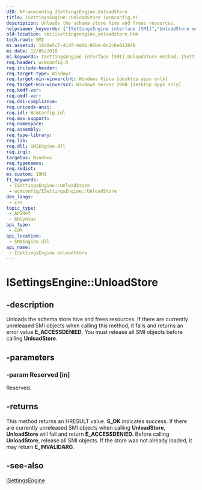 ```yaml
---
UID: NF:wcmconfig.ISettingsEngine.UnloadStore
title: ISettingsEngine::UnloadStore (wcmconfig.h)
description: Unloads the schema store hive and frees resources.
helpviewer_keywords: ["ISettingsEngine interface [SMI]","UnloadStore method","ISettingsEngine.UnloadStore","ISettingsEngine::UnloadStore","UnloadStore","UnloadStore method [SMI]","UnloadStore method [SMI]","ISettingsEngine interface","smi.isettingsengine_unloadstore","wcmconfig/ISettingsEngine::UnloadStore"]
old-location: smi\isettingsengine_unloadstore.htm
tech.root: SMI
ms.assetid: 10c0e5c7-41df-4ebb-86be-0c2c6e013849
ms.date: 12/05/2018
ms.keywords: ISettingsEngine interface [SMI],UnloadStore method, ISettingsEngine.UnloadStore, ISettingsEngine::UnloadStore, UnloadStore, UnloadStore method [SMI], UnloadStore method [SMI],ISettingsEngine interface, smi.isettingsengine_unloadstore, wcmconfig/ISettingsEngine::UnloadStore
req.header: wcmconfig.h
req.include-header: 
req.target-type: Windows
req.target-min-winverclnt: Windows Vista [desktop apps only]
req.target-min-winversvr: Windows Server 2008 [desktop apps only]
req.kmdf-ver: 
req.umdf-ver: 
req.ddi-compliance: 
req.unicode-ansi: 
req.idl: WcmConfig.idl
req.max-support: 
req.namespace: 
req.assembly: 
req.type-library: 
req.lib: 
req.dll: SMIEngine.dll
req.irql: 
targetos: Windows
req.typenames: 
req.redist: 
ms.custom: 19H1
f1_keywords:
 - ISettingsEngine::UnloadStore
 - wcmconfig/ISettingsEngine::UnloadStore
dev_langs:
 - c++
topic_type:
 - APIRef
 - kbSyntax
api_type:
 - COM
api_location:
 - SMIEngine.dll
api_name:
 - ISettingsEngine.UnloadStore
---
```


# ISettingsEngine::UnloadStore


## -description

 Unloads the schema store hive and frees resources.   If there are currently unreleased SMI objects when calling this method, it fails and returns an error value <b>E_ACCESSDENIED</b>. You must release all SMI objects before calling <b>UnloadStore</b>.

## -parameters

### -param Reserved [in]

Reserved.

## -returns

This method returns an HRESULT value. <b>S_OK</b> indicates success. If there are currently unreleased SMI objects when calling <b>UnloadStore</b>, <b>UnloadStore</b> will fail and return <b>E_ACCESSDENIED</b>. Before calling <b>UnloadStore</b>, release all SMI objects. If the store was not already loaded, it may return <b>E_INVALIDARG</b>.

## -see-also

<a href="https://docs.microsoft.com/previous-versions/windows/desktop/api/wcmconfig/nn-wcmconfig-isettingsengine">ISettingsEngine</a>

